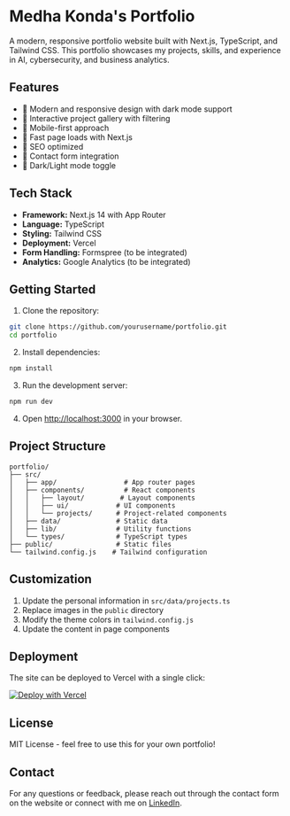 # Medha Konda's Portfolio

A modern, responsive portfolio website built with Next.js, TypeScript, and Tailwind CSS. This portfolio showcases my projects, skills, and experience in AI, cybersecurity, and business analytics.

## Features

- 🎨 Modern and responsive design with dark mode support
- 💼 Interactive project gallery with filtering
- 📱 Mobile-first approach
- 🚀 Fast page loads with Next.js
- 🎯 SEO optimized
- 📧 Contact form integration
- 🌙 Dark/Light mode toggle

## Tech Stack

- **Framework:** Next.js 14 with App Router
- **Language:** TypeScript
- **Styling:** Tailwind CSS
- **Deployment:** Vercel
- **Form Handling:** Formspree (to be integrated)
- **Analytics:** Google Analytics (to be integrated)

## Getting Started

1. Clone the repository:
```bash
git clone https://github.com/yourusername/portfolio.git
cd portfolio
```

2. Install dependencies:
```bash
npm install
```

3. Run the development server:
```bash
npm run dev
```

4. Open [http://localhost:3000](http://localhost:3000) in your browser.

## Project Structure

```
portfolio/
├── src/
│   ├── app/                 # App router pages
│   ├── components/          # React components
│   │   ├── layout/         # Layout components
│   │   ├── ui/            # UI components
│   │   └── projects/      # Project-related components
│   ├── data/              # Static data
│   ├── lib/               # Utility functions
│   └── types/             # TypeScript types
├── public/                # Static files
└── tailwind.config.js    # Tailwind configuration
```

## Customization

1. Update the personal information in `src/data/projects.ts`
2. Replace images in the `public` directory
3. Modify the theme colors in `tailwind.config.js`
4. Update the content in page components

## Deployment

The site can be deployed to Vercel with a single click:

[![Deploy with Vercel](https://vercel.com/button)](https://vercel.com/new/clone?repository-url=https://github.com/yourusername/portfolio)

## License

MIT License - feel free to use this for your own portfolio!

## Contact

For any questions or feedback, please reach out through the contact form on the website or connect with me on [LinkedIn](https://linkedin.com/in/yourusername). 